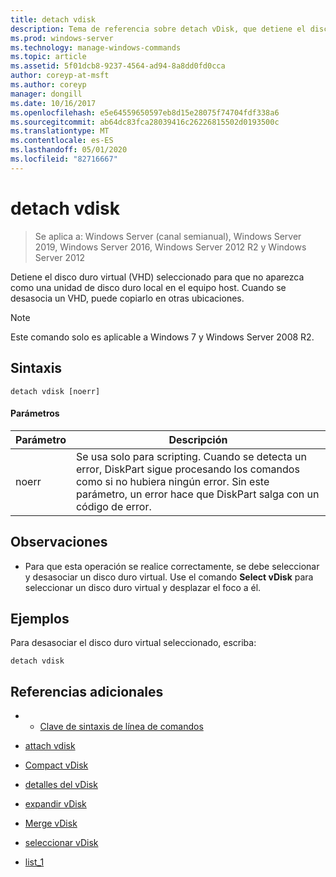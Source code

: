 ```yaml
---
title: detach vdisk
description: Tema de referencia sobre detach vDisk, que detiene el disco duro virtual (VHD) seleccionado para que aparezca como una unidad de disco duro local en el equipo host.
ms.prod: windows-server
ms.technology: manage-windows-commands
ms.topic: article
ms.assetid: 5f01dcb8-9237-4564-ad94-8a8dd0fd0cca
author: coreyp-at-msft
ms.author: coreyp
manager: dongill
ms.date: 10/16/2017
ms.openlocfilehash: e5e64559650597eb8d15e28075f74704fdf338a6
ms.sourcegitcommit: ab64dc83fca28039416c26226815502d0193500c
ms.translationtype: MT
ms.contentlocale: es-ES
ms.lasthandoff: 05/01/2020
ms.locfileid: "82716667"
---
```

# <a name="detach-vdisk"></a>detach vdisk

> Se aplica a: Windows Server (canal semianual), Windows Server 2019, Windows Server 2016, Windows Server 2012 R2 y Windows Server 2012

Detiene el disco duro virtual (VHD) seleccionado para que no aparezca como una unidad de disco duro local en el equipo host. Cuando se desasocia un VHD, puede copiarlo en otras ubicaciones.  
  
> [!NOTE]  
> Este comando solo es aplicable a Windows 7 y Windows Server 2008 R2.  
  
## <a name="syntax"></a>Sintaxis  
  
```  
detach vdisk [noerr]  
```  
  
#### <a name="parameters"></a>Parámetros  
  
|Parámetro|Descripción|  
|-------|--------|  
|noerr|Se usa solo para scripting. Cuando se detecta un error, DiskPart sigue procesando los comandos como si no hubiera ningún error. Sin este parámetro, un error hace que DiskPart salga con un código de error.|  
  
## <a name="remarks"></a>Observaciones  
  
-   Para que esta operación se realice correctamente, se debe seleccionar y desasociar un disco duro virtual. Use el comando **Select vDisk** para seleccionar un disco duro virtual y desplazar el foco a él.  
  
## <a name="examples"></a>Ejemplos  
Para desasociar el disco duro virtual seleccionado, escriba:  
  
```  
detach vdisk  
```  
  
## <a name="additional-references"></a>Referencias adicionales  
  
-   - [Clave de sintaxis de línea de comandos](command-line-syntax-key.md)  
  
-   [attach vdisk](attach-vdisk.md)  
  
-   [Compact vDisk](compact-vdisk.md)  

-   [detalles del vDisk](detail-vdisk.md)  
  
-   [expandir vDisk](expand-vdisk.md)  
  
-   [Merge vDisk](merge-vdisk.md)  
  
-   [seleccionar vDisk](select-vdisk.md)  
  
-   [list_1](list_1.md)  
  


